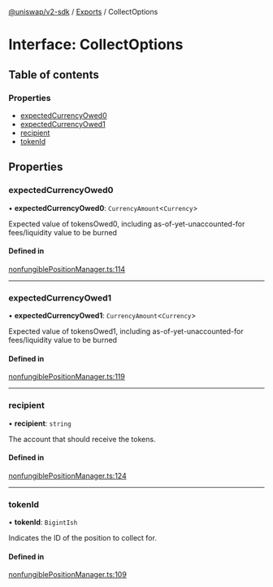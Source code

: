 [@uniswap/v2-sdk](../README.md) / [Exports](../modules.md) / CollectOptions

# Interface: CollectOptions

## Table of contents

### Properties

- [expectedCurrencyOwed0](CollectOptions.md#expectedcurrencyowed0)
- [expectedCurrencyOwed1](CollectOptions.md#expectedcurrencyowed1)
- [recipient](CollectOptions.md#recipient)
- [tokenId](CollectOptions.md#tokenid)

## Properties

### expectedCurrencyOwed0

• **expectedCurrencyOwed0**: `CurrencyAmount`<`Currency`\>

Expected value of tokensOwed0, including as-of-yet-unaccounted-for fees/liquidity value to be burned

#### Defined in

[nonfungiblePositionManager.ts:114](https://github.com/Uniswap/v2-sdk/blob/08a7c05/src/nonfungiblePositionManager.ts#L114)

___

### expectedCurrencyOwed1

• **expectedCurrencyOwed1**: `CurrencyAmount`<`Currency`\>

Expected value of tokensOwed1, including as-of-yet-unaccounted-for fees/liquidity value to be burned

#### Defined in

[nonfungiblePositionManager.ts:119](https://github.com/Uniswap/v2-sdk/blob/08a7c05/src/nonfungiblePositionManager.ts#L119)

___

### recipient

• **recipient**: `string`

The account that should receive the tokens.

#### Defined in

[nonfungiblePositionManager.ts:124](https://github.com/Uniswap/v2-sdk/blob/08a7c05/src/nonfungiblePositionManager.ts#L124)

___

### tokenId

• **tokenId**: `BigintIsh`

Indicates the ID of the position to collect for.

#### Defined in

[nonfungiblePositionManager.ts:109](https://github.com/Uniswap/v2-sdk/blob/08a7c05/src/nonfungiblePositionManager.ts#L109)
